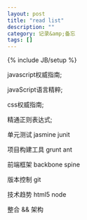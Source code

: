 ```yaml
---
layout: post
title: "read list"
description: ""
category: 记录&amp;备忘
tags: []
---
```

{% include JB/setup %}

javascript权威指南;

javaScript语言精粹;

css权威指南;

精通正则表达式;

单元测试    jasmine    junit

项目构建工具  grunt   ant

前端框架   backbone   spine

版本控制  git

技术趋势   html5   node

整合 && 架构